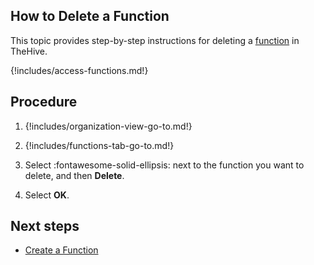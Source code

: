 ## How to Delete a Function

This topic provides step-by-step instructions for deleting a [function](about-functions.md) in TheHive.

{!includes/access-functions.md!}

## Procedure

1. {!includes/organization-view-go-to.md!}

2. {!includes/functions-tab-go-to.md!}

3. Select :fontawesome-solid-ellipsis: next to the function you want to delete, and then **Delete**.

4. Select **OK**.

## Next steps

* [Create a Function](create-a-function.md)
